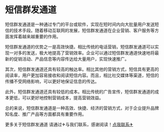 # 短信群发通道

短信群发通道是一种通过专门的平台或软件，实现在短时间内向大批量用户发送短信的技术手段。随着移动互联网的发展，短信群发通道在企业营销、客户服务等方面发挥着越来越重要的作用。

短信群发通道的优势之一是高效快捷。相比传统的电话营销，短信群发通道可以实现一对多的发送，极大地提高了营销效率。企业可以通过短信群发通道快速地将最新的促销活动、产品信息等内容传达给大量用户，实现快速推广。

其次，短信群发通道还具有较高的触达率。相比其他的营销方式，短信具有更高的阅读率，用户更加容易接收和阅读短信内容。而且，相比社交媒体等渠道，短信的传播不受网络影响，可以更好地保证信息的传达。

此外，短信群发通道还具有较低的成本。相比传统的广告宣传，短信群发通道的成本更低，可以更好地控制营销成本，提高营销效益。

总的来说，短信群发通道是一种高效、快捷、经济的营销方式，对于企业提升品牌知名度、推广产品等方面都具有重要作用。

更多关于短信群发通道 请通过✈与我们联系，感谢阅读！[点我联系✈](https://ac.G208.com)